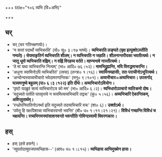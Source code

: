 +++
title="१०६ व्यभि (वि+अभि)"

+++

## चर्
- चर् (चर गतिभक्षणयोः)।
- 'न सत्तां पदार्थो व्यभिचरति' (यो० सू० ३।१७ भाष्ये)। **व्यभिचरति लङ्घते (वृक्ष इत्युक्तेऽस्तीति गम्यते)। सेयमाकृतिर्न व्यभिचरति शीलम्। न व्यभिचरति न जहाति। शीलनान्तरीयका भवतीत्यर्थः। न जातु धूमो व्यभिचरति वह्निम्। न वह्निं विरहय्य वर्तते। वह्न्यभावे नास्तीत्यर्थः।**
- 'ते मां यथा व्यभिचरन्ति नित्यम्' (भा० आदि० ७६।५२)। **मामभिद्रुह्यन्ति, मयि विरुद्धमाचरन्ति।**
- 'अधुना स्वामिनोऽपि व्यभिचरितं' (त्वया) (तन्त्रा० १।१६)। **स्वामिनमहासीः, ततः पराचीनोऽभूरित्यर्थः।**
- 'अन्योन्यस्याव्यभीचारो भवेदामरणान्तिकः' (मनु० ९।१०१)। **अव्यभीचारः=अव्यभिचारः। उपसर्गाद् घञ्यमनुष्ये बहुलम् (पा० ६।३।१२२) इति दीर्घः। अव्यभिचारोऽवियोगः।**
- 'पृष्टो यदब्रुवं सत्यं व्यभिचारोऽत्र को मम' (भा० आदि० ६।२)। **व्यभिधारोऽपचारो व्यतिक्रमो दोषः।**
- 'यदुच्यते पार्वति पापवृत्तये न रूपमित्यव्यभिचारि तद्वचः' (कु० ५।५६)। **अव्यभिचारि ऐकान्तिकम्, अविप्लुतार्थम्।**
- 'रन्ध्रोपनिपातिनोऽनर्था इति यदुच्यते तदव्यभिचारि वचः' (शा० ६)। **उक्तोऽर्थः।**
- 'पर्वसु हि रक्षःपिशाचा व्यभिचारवन्तो भवन्ति' (बौ० ध० १।११।२१।२१)। **विविधं गच्छन्ति विविधं च भक्षयन्ति। स्त्र्यभिगमनमांसाशनवन्तो भवन्तीति गोविन्दस्वामी विवरणकारः।**

## हस्
- हस् (हसे हसने)।
- 'व्युपतोदव्युपजपव्यभिहास--' (आप० ध० १।८१५)। **व्यभिहास आभिमुख्येन हासः।**
